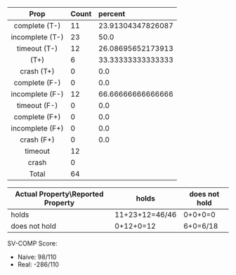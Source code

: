 
| Prop | Count | percent |
|:----:|:------|:--|
|complete   (T-)|11| 23.91304347826087 |
|incomplete (T-)|23|50.0 |
|timeout    (T-)|12|26.08695652173913 |
|           (T+)|6|33.33333333333333 |
|crash      (T+)|0|0.0 |
|complete   (F-)|0|0.0 |
|incomplete (F-)|12|66.66666666666666 |
|timeout    (F-)|0|0.0 |
|complete   (F+)|0|0.0 |
|incomplete (F+)|0|0.0 |
|crash      (F+)|0|0.0 |
|timeout        |12| |
|crash          |0| |
|Total          |64| |

| Actual Property\Reported Property | holds | does not hold |
|------------------------------------|-------|---------------|
| holds | 11+23+12=46/46 | 0+0+0=0 |
| does not hold | 0+12+0=12 | 6+0=6/18 |

SV-COMP Score:

* Naive: 98/110
* Real: -286/110

